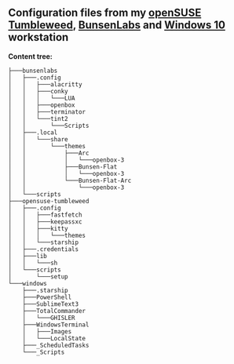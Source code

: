 ## Configuration files from my [openSUSE Tumbleweed](./opensuse-tumbleweed/), [BunsenLabs](./bunsenlabs/) and [Windows 10](./windows/) workstation

**Content tree:**

```
├───bunsenlabs
│   ├───.config
│   │   ├───alacritty
│   │   ├───conky
│   │   │   └───LUA
│   │   ├───openbox
│   │   ├───terminator
│   │   └───tint2
│   │       └───Scripts
│   ├───.local
│   │   └───share
│   │       └───themes
│   │           ├───Arc
│   │           │   └───openbox-3
│   │           ├───Bunsen-Flat
│   │           │   └───openbox-3
│   │           └───Bunsen-Flat-Arc
│   │               └───openbox-3
│   └───scripts
├───opensuse-tumbleweed
│   ├───.config
│   │   ├───fastfetch
│   │   ├───keepassxc
│   │   ├───kitty
│   │   │   └───themes
│   │   └───starship
│   ├───.credentials
│   ├───lib
│   │   └───sh
│   └───scripts
│       └───setup
└───windows
    ├───.starship
    ├───PowerShell
    ├───SublimeText3
    ├───TotalCommander
    │   └───GHISLER
    ├───WindowsTerminal
    │   ├───Images
    │   └───LocalState
    ├───_ScheduledTasks
    └───_Scripts
```
